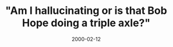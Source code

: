 ---
layout: base.njk
title : '&#34;Am I hallucinating or is that Bob Hope doing a triple axle?&#34;' 
view_title : '&#34;Am I hallucinating or is that Bob Hope doing a triple axle?&#34;' 
year : '2000' 
date : '2000-02-12' 
img_file : '/drawing/amihallu.png' 
html_file : 'amihall' 
next_html : 'silkyk.html' 
year_order : '156' 
permalink : "title/{{html_file}}.html"
---